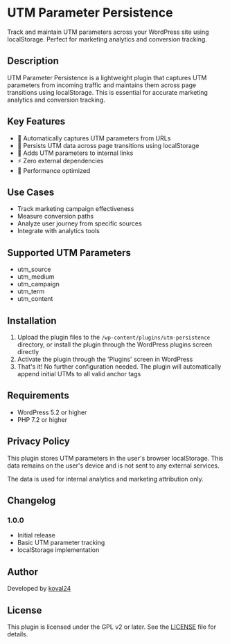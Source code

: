 # UTM Parameter Persistence

Track and maintain UTM parameters across your WordPress site using localStorage. Perfect for marketing analytics and conversion tracking.

## Description

UTM Parameter Persistence is a lightweight plugin that captures UTM parameters from incoming traffic and maintains them across page transitions using localStorage. This is essential for accurate marketing analytics and conversion tracking.

## Key Features

- 🔄 Automatically captures UTM parameters from URLs
- 💾 Persists UTM data across page transitions using localStorage
- 🔗 Adds UTM parameters to internal links
- ⚡ Zero external dependencies
- 🚀 Performance optimized

## Use Cases

- Track marketing campaign effectiveness
- Measure conversion paths
- Analyze user journey from specific sources
- Integrate with analytics tools

## Supported UTM Parameters

- utm_source
- utm_medium
- utm_campaign
- utm_term
- utm_content

## Installation

1. Upload the plugin files to the `/wp-content/plugins/utm-persistence` directory, or install the plugin through the WordPress plugins screen directly
2. Activate the plugin through the 'Plugins' screen in WordPress
3. That's it! No further configuration needed. The plugin will automatically append initial UTMs to all valid anchor tags

## Requirements

- WordPress 5.2 or higher
- PHP 7.2 or higher

## Privacy Policy

This plugin stores UTM parameters in the user's browser localStorage. This data remains on the user's device and is not sent to any external services.

The data is used for internal analytics and marketing attribution only.

## Changelog

### 1.0.0
- Initial release
- Basic UTM parameter tracking
- localStorage implementation

## Author

Developed by [koval24](https://profiles.wordpress.org/koval24/)

## License

This plugin is licensed under the GPL v2 or later. See the [LICENSE](https://www.gnu.org/licenses/gpl-2.0.html) file for details.
